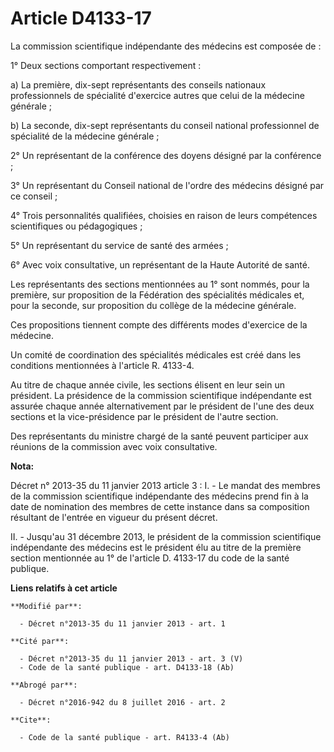 # Article D4133-17

La commission scientifique indépendante des médecins est composée de : 

1° Deux sections comportant respectivement : 

a) La première, dix-sept représentants des conseils nationaux professionnels de spécialité d'exercice autres que celui de la
médecine générale ; 

b) La seconde, dix-sept représentants du conseil national professionnel de spécialité de la médecine générale ; 

2° Un représentant de la conférence des doyens désigné par la conférence ; 

3° Un représentant du Conseil national de l'ordre des médecins désigné par ce conseil ; 

4° Trois personnalités qualifiées, choisies en raison de leurs compétences scientifiques ou pédagogiques ; 

5° Un représentant du service de santé des armées ; 

6° Avec voix consultative, un représentant de la Haute Autorité de santé. 

Les représentants des sections mentionnées au 1° sont nommés, pour la première, sur proposition de la Fédération des
spécialités médicales et, pour la seconde, sur proposition du collège de la médecine générale. 

Ces propositions tiennent compte des différents modes d'exercice de la médecine. 

Un comité de coordination des spécialités médicales est créé dans les conditions mentionnées à l'article R. 4133-4. 

Au titre de chaque année civile, les sections élisent en leur sein un président. La présidence de la commission scientifique
indépendante est assurée chaque année alternativement par le président de l'une des deux sections et la vice-présidence par
le président de l'autre section. 

Des représentants du ministre chargé de la santé peuvent participer aux réunions de la commission avec voix consultative.

**Nota:**

Décret n° 2013-35 du 11 janvier 2013 article 3 : I. - Le mandat des membres de la commission scientifique indépendante des
médecins prend fin à la date de nomination des membres de cette instance dans sa composition résultant de l'entrée en vigueur
du présent décret.

II. - Jusqu'au 31 décembre 2013, le président de la commission scientifique indépendante des médecins est le président élu au
titre de la première section mentionnée au 1° de l'article D. 4133-17 du code de la santé publique.

**Liens relatifs à cet article**

	**Modifié par**:

	  - Décret n°2013-35 du 11 janvier 2013 - art. 1

	**Cité par**:

	  - Décret n°2013-35 du 11 janvier 2013 - art. 3 (V)
	  - Code de la santé publique - art. D4133-18 (Ab)

	**Abrogé par**:

	  - Décret n°2016-942 du 8 juillet 2016 - art. 2

	**Cite**:

	  - Code de la santé publique - art. R4133-4 (Ab)
